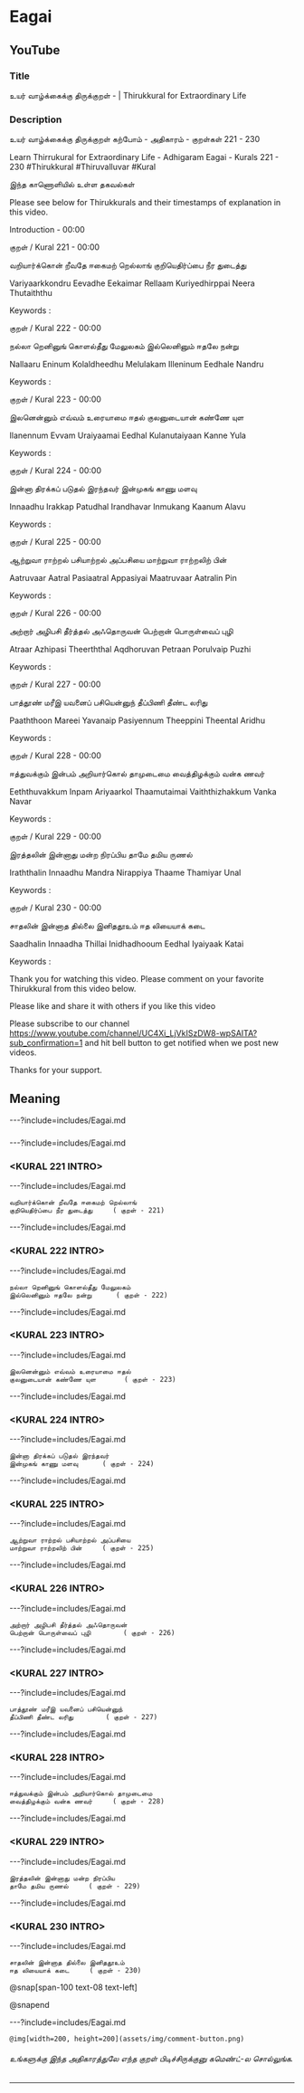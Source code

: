 # Eagai 

## YouTube 


### Title 


உயர் வாழ்க்கைக்கு திருக்குறள் - <ADHIGARAM> | Thirukkural for Extraordinary Life  


### Description 


உயர் வாழ்க்கைக்கு திருக்குறள் கற்போம் - அதிகாரம் <ADHIGARAM> - குறள்கள் 221 - 230  


Learn Thirrukural for Extraordinary Life - Adhigaram Eagai - Kurals 221 - 230 #Thirukkural #Thiruvalluvar #Kural  


இந்த காணொளியில் உள்ள தகவல்கள் 


<THUMBNAIL POINTS> 


Please see below for Thirukkurals  and their timestamps of explanation in this video. 


Introduction - 00:00 


குறள் / Kural 221 - 00:00 

வறியார்க்கொன் றீவதே ஈகைமற் றெல்லாங்
குறியெதிர்ப்பை நீர துடைத்து		

Variyaarkkondru Eevadhe  Eekaimar  Rellaam
Kuriyedhirppai  Neera  Thutaiththu 		

Keywords : 

குறள் / Kural 222 - 00:00 

நல்லா றெனினுங் கொளல்தீது மேலுலகம்
இல்லெனினும் ஈதலே நன்று		

Nallaaru Eninum  Kolaldheedhu  Melulakam
Illeninum  Eedhale  Nandru 		

Keywords : 

குறள் / Kural 223 - 00:00 

இலனென்னும் எவ்வம் உரையாமை ஈதல்
குலனுடையான் கண்ணே யுள		

Ilanennum Evvam  Uraiyaamai  Eedhal
Kulanutaiyaan  Kanne  Yula 		

Keywords : 

குறள் / Kural 224 - 00:00 

இன்னா திரக்கப் படுதல் இரந்தவர்
இன்முகங் காணு மளவு		

Innaadhu Irakkap  Patudhal  Irandhavar
Inmukang  Kaanum  Alavu 		

Keywords : 

குறள் / Kural 225 - 00:00 

ஆற்றுவா ராற்றல் பசியாற்றல் அப்பசியை
மாற்றுவா ராற்றலிற் பின்		

Aatruvaar Aatral  Pasiaatral  Appasiyai
Maatruvaar  Aatralin  Pin 		

Keywords : 

குறள் / Kural 226 - 00:00 

அற்றார் அழிபசி தீர்த்தல் அஃதொருவன்
பெற்றான் பொருள்வைப் புழி		

Atraar Azhipasi  Theerththal  Aqdhoruvan
Petraan  Porulvaip  Puzhi 		

Keywords : 

குறள் / Kural 227 - 00:00 

பாத்தூண் மரீஇ யவனைப் பசியென்னுந்
தீப்பிணி தீண்ட லரிது		

Paaththoon Mareei  Yavanaip  Pasiyennum
Theeppini  Theental  Aridhu 		

Keywords : 

குறள் / Kural 228 - 00:00 

ஈத்துவக்கும் இன்பம் அறியார்கொல் தாமுடைமை
வைத்திழக்கும் வன்க ணவர்		

Eeththuvakkum Inpam  Ariyaarkol  Thaamutaimai
Vaiththizhakkum  Vanka  Navar 		

Keywords : 

குறள் / Kural 229 - 00:00 

இரத்தலின் இன்னாது மன்ற நிரப்பிய
தாமே தமிய ருணல்		

Iraththalin Innaadhu  Mandra  Nirappiya
Thaame  Thamiyar  Unal 		

Keywords : 

குறள் / Kural 230 - 00:00 

சாதலின் இன்னாத தில்லை இனிததூஉம்
ஈத லியையாக் கடை		

Saadhalin Innaadha  Thillai  Inidhadhooum
Eedhal  Iyaiyaak  Katai 		

Keywords : 



Thank you for watching this video. Please comment on your favorite Thirukkural from this video below. 


Please like and share it with others if you like this video 


Please subscribe to our channel https://www.youtube.com/channel/UC4Xi_LjVkISzDW8-wpSAITA?sub_confirmation=1 and hit bell button to get notified when we post new videos. 


Thanks for your support. 


## Meaning 

---?include=includes/Eagai.md 

### <ADHIGHARAM INTRO> 

---?include=includes/Eagai.md 

### <KURAL 221 INTRO> 

---?include=includes/Eagai.md 

```
வறியார்க்கொன் றீவதே ஈகைமற் றெல்லாங்
குறியெதிர்ப்பை நீர துடைத்து		( குறள் - 221)
```
---?include=includes/Eagai.md 

### <KURAL 222 INTRO> 

---?include=includes/Eagai.md 

```
நல்லா றெனினுங் கொளல்தீது மேலுலகம்
இல்லெனினும் ஈதலே நன்று		( குறள் - 222)
```
---?include=includes/Eagai.md 

### <KURAL 223 INTRO> 

---?include=includes/Eagai.md 

```
இலனென்னும் எவ்வம் உரையாமை ஈதல்
குலனுடையான் கண்ணே யுள		( குறள் - 223)
```
---?include=includes/Eagai.md 

### <KURAL 224 INTRO> 

---?include=includes/Eagai.md 

```
இன்னா திரக்கப் படுதல் இரந்தவர்
இன்முகங் காணு மளவு		( குறள் - 224)
```
---?include=includes/Eagai.md 

### <KURAL 225 INTRO> 

---?include=includes/Eagai.md 

```
ஆற்றுவா ராற்றல் பசியாற்றல் அப்பசியை
மாற்றுவா ராற்றலிற் பின்		( குறள் - 225)
```
---?include=includes/Eagai.md 

### <KURAL 226 INTRO> 

---?include=includes/Eagai.md 

```
அற்றார் அழிபசி தீர்த்தல் அஃதொருவன்
பெற்றான் பொருள்வைப் புழி		( குறள் - 226)
```
---?include=includes/Eagai.md 

### <KURAL 227 INTRO> 

---?include=includes/Eagai.md 

```
பாத்தூண் மரீஇ யவனைப் பசியென்னுந்
தீப்பிணி தீண்ட லரிது		( குறள் - 227)
```
---?include=includes/Eagai.md 

### <KURAL 228 INTRO> 

---?include=includes/Eagai.md 

```
ஈத்துவக்கும் இன்பம் அறியார்கொல் தாமுடைமை
வைத்திழக்கும் வன்க ணவர்		( குறள் - 228)
```
---?include=includes/Eagai.md 

### <KURAL 229 INTRO> 

---?include=includes/Eagai.md 

```
இரத்தலின் இன்னாது மன்ற நிரப்பிய
தாமே தமிய ருணல்		( குறள் - 229)
```
---?include=includes/Eagai.md 

### <KURAL 230 INTRO> 

---?include=includes/Eagai.md 

```
சாதலின் இன்னாத தில்லை இனிததூஉம்
ஈத லியையாக் கடை		( குறள் - 230)
```
@snap[span-100 text-08 text-left]
<div class="conclusion" >
<CONCLUSION>

</div>

@snapend


---?include=includes/Eagai.md 


`@img[width=200, height=200](assets/img/comment-button.png)` 


###### உங்களுக்கு இந்த அதிகாரத்துலே எந்த குறள் பிடிச்சிருக்குனு கமெண்ட்-ல சொல்லுங்க. 


--- 



